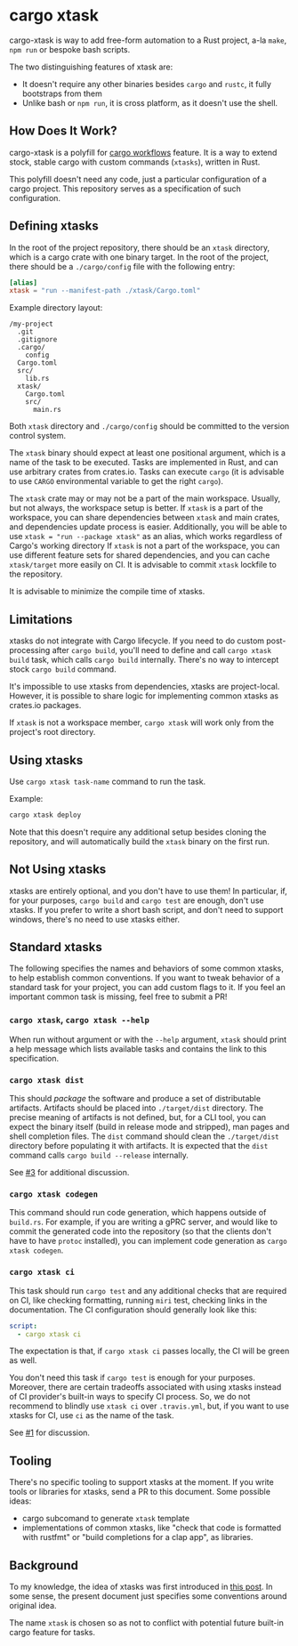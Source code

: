 # cargo xtask

cargo-xtask is way to add free-form automation to a Rust project, a-la `make`, `npm run` or bespoke bash scripts.

The two distinguishing features of xtask are:

* It doesn't require any other binaries besides `cargo` and `rustc`, it fully bootstraps from them
* Unlike bash or `npm run`, it is cross platform, as it doesn't use the shell.

## How Does It Work?

cargo-xtask is a polyfill for [cargo workflows](http://aturon.github.io/tech/2018/04/05/workflows/) feature.
It is a way to extend stock, stable cargo with custom commands (`xtasks`), written in Rust.

This polyfill doesn't need any code, just a particular configuration of a cargo project.
This repository serves as a specification of such configuration.

## Defining xtasks

In the root of the project repository, there should be an `xtask` directory, which is a cargo crate with one binary target.
In the root of the project, there should be a `./cargo/config` file with the following entry:

```toml
[alias]
xtask = "run --manifest-path ./xtask/Cargo.toml"
```

Example directory layout:

```
/my-project
  .git
  .gitignore
  .cargo/
    config
  Cargo.toml
  src/
    lib.rs
  xtask/
    Cargo.toml
    src/
      main.rs
```

Both `xtask` directory and `./cargo/config` should be committed to the version control system.

The `xtask` binary should expect at least one positional argument, which is a name of the task to be executed.
Tasks are implemented in Rust, and can use arbitrary crates from crates.io.
Tasks can execute `cargo` (it is advisable to use `CARGO` environmental variable to get the right `cargo`).

The `xtask` crate may or may not be a part of the main workspace.
Usually, but not always, the workspace setup is better.
If `xtask` is a part of the workspace, you can share dependencies between `xtask` and main crates, and dependencies update process is easier.
Additionally, you will be able to use `xtask = "run --package xtask"` as an alias, which works regardless of Cargo's working directory
If `xtask` is not a part of the workspace, you can use different feature sets for shared dependencies, and you can cache `xtask/target` more easily on CI.
It is advisable to commit `xtask` lockfile to the repository.

It is advisable to minimize the compile time of xtasks.

## Limitations

xtasks do not integrate with Cargo lifecycle.
If you need to do custom post-processing after `cargo build`, you'll need to define and call `cargo xtask build` task, which calls `cargo build` internally.
There's no way to intercept stock `cargo build` command.

It's impossible to use xtasks from dependencies, xtasks are project-local.
However, it is possible to share logic for implementing common xtasks as crates.io packages.

If `xtask` is not a workspace member, `cargo xtask` will work only from the project's root directory.

## Using xtasks

Use `cargo xtask task-name` command to run the task.

Example:

```bash
cargo xtask deploy
```

Note that this doesn't require any additional setup besides cloning the repository, and will automatically build the `xtask` binary on the first run.

## Not Using xtasks

xtasks are entirely optional, and you don't have to use them!
In particular, if, for your purposes, `cargo build` and `cargo test` are enough, don't use xtasks.
If you prefer to write a short bash script, and don't need to support windows, there's no need to use xtasks either.

## Standard xtasks

The following specifies the names and behaviors of some common xtasks, to help establish common conventions.
If you want to tweak behavior of a standard task for your project, you can add custom flags to it.
If you feel an important common task is missing, feel free to submit a PR!

### `cargo xtask`, `cargo xtask --help`

When run without argument or with the `--help` argument, `xtask` should print a help message which lists available tasks and contains the link to this specification.

### `cargo xtask dist`

This should *package* the software and produce a set of distributable artifacts.
Artifacts should be placed into `./target/dist` directory.
The precise meaning of artifacts is not defined, but, for a CLI tool, you can expect the binary itself (build in release mode and stripped), man pages and shell completion files.
The `dist` command should clean the `./target/dist` directory before populating it with artifacts.
It is expected that the `dist` command calls `cargo build --release` internally.

See [#3](https://github.com/matklad/cargo-xtask/issues/3) for additional discussion.

### `cargo xtask codegen`

This command should run code generation, which happens outside of `build.rs`.
For example, if you are writing a gPRC server, and would like to commit the generated code into the repository (so that the clients don't have to have `protoc` installed), you can implement code generation as `cargo xtask codegen`.

### `cargo xtask ci`

This task should run `cargo test` and any additional checks that are required on CI, like checking formatting, running `miri` test, checking links in the documentation.
The CI configuration should generally look like this:

```yaml
script:
  - cargo xtask ci
```

The expectation is that, if `cargo xtask ci` passes locally, the CI will be green as well.

You don't need this task if `cargo test` is enough for your purposes.
Moreover, there are certain tradeoffs associated with using xtasks instead of CI provider's built-in ways to specify CI process.
So, we do not recommend to blindly use `xtask ci` over `.travis.yml`, but, if you want to use xtasks for CI, use `ci` as the name of the task.

See [#1](https://github.com/matklad/cargo-xtask/issues/1) for discussion.

## Tooling

There's no specific tooling to support xtasks at the moment.
If you write tools or libraries for xtasks, send a PR to this document.
Some possible ideas:

* cargo subcomand to generate `xtask` template
* implementations of common xtasks, like "check that code is formatted with rustfmt" or "build completions for a clap app", as libraries.

## Background

To my knowledge, the idea of xtasks was first introduced in [this post](https://matklad.github.io/2018/01/03/make-your-own-make.html).
In some sense, the present document just specifies some conventions around original idea.

The name `xtask` is chosen so as not to conflict with potential future built-in cargo feature for tasks.
